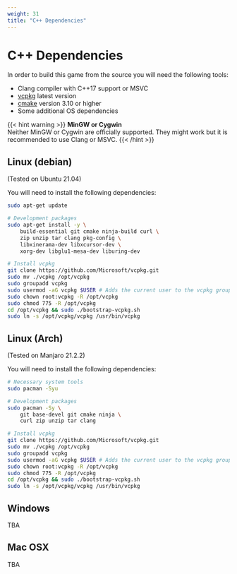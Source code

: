 ```yaml
---
weight: 31
title: "C++ Dependencies"
---
```


# C++ Dependencies

In order to build this game from the source you will need the following tools:

* Clang compiler with C++17 support or MSVC
* [vcpkg](https://vcpkg.io/en/index.html) latest version
* [cmake](https://cmake.org/) version 3.10 or higher
* Some additional OS dependencies

{{< hint warning >}}
**MinGW or Cygwin**  
Neither MinGW or Cygwin are officially supported. They might work but it is recommended to use Clang or MSVC.
{{< /hint >}}

## Linux (debian)

(Tested on Ubuntu 21.04)

You will need to install the following dependencies:

```bash
sudo apt-get update

# Development packages
sudo apt-get install -y \
    build-essential git cmake ninja-build curl \
    zip unzip tar clang pkg-config \
    libxinerama-dev libxcursor-dev \
    xorg-dev libglu1-mesa-dev liburing-dev

# Install vcpkg
git clone https://github.com/Microsoft/vcpkg.git
sudo mv ./vcpkg /opt/vcpkg
sudo groupadd vcpkg
sudo usermod -aG vcpkg $USER # Adds the current user to the vcpkg group
sudo chown root:vcpkg -R /opt/vcpkg
sudo chmod 775 -R /opt/vcpkg
cd /opt/vcpkg && sudo ./bootstrap-vcpkg.sh
sudo ln -s /opt/vcpkg/vcpkg /usr/bin/vcpkg
```

## Linux (Arch)

(Tested on Manjaro 21.2.2)

You will need to install the following dependencies:

```bash
# Necessary system tools
sudo pacman -Syu

# Development packages
sudo pacman -Sy \
    git base-devel git cmake ninja \
    curl zip unzip tar clang

# Install vcpkg
git clone https://github.com/Microsoft/vcpkg.git
sudo mv ./vcpkg /opt/vcpkg
sudo groupadd vcpkg
sudo usermod -aG vcpkg $USER # Adds the current user to the vcpkg group
sudo chown root:vcpkg -R /opt/vcpkg
sudo chmod 775 -R /opt/vcpkg
cd /opt/vcpkg && sudo ./bootstrap-vcpkg.sh
sudo ln -s /opt/vcpkg/vcpkg /usr/bin/vcpkg
```

## Windows 

TBA

## Mac OSX

TBA
